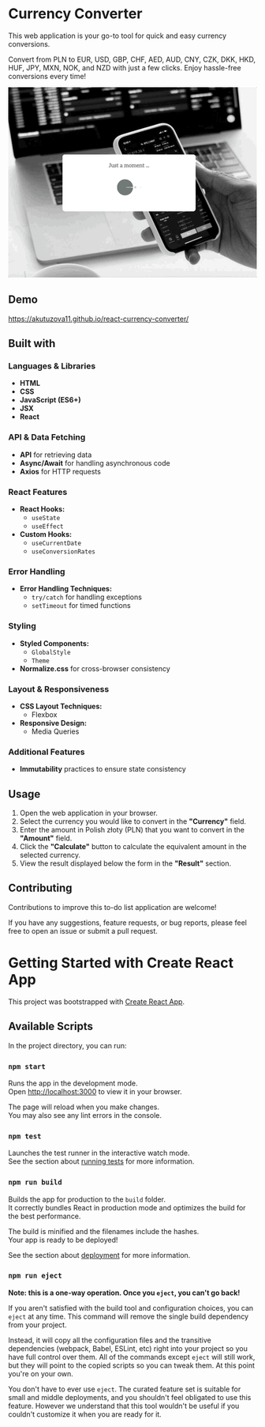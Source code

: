 # Currency Converter

This web application is your go-to tool for quick and easy currency conversions. 

Convert from PLN to EUR, USD, GBP, CHF, AED, AUD, CNY, CZK, DKK, HKD, HUF, JPY, MXN, NOK, and NZD with just a few clicks. Enjoy hassle-free conversions every time!

![](https://github.com/akutuzova11/react-currency-converter/blob/main/public/assets/readmi_gif.gif)

## Demo

https://akutuzova11.github.io/react-currency-converter/

## Built with

### Languages & Libraries
- **HTML**
- **CSS**
- **JavaScript (ES6+)**
- **JSX**
- **React**

### API & Data Fetching
- **API** for retrieving data
- **Async/Await** for handling asynchronous code
- **Axios** for HTTP requests

### React Features
- **React Hooks:**
  - `useState`
  - `useEffect`
- **Custom Hooks:**
  - `useCurrentDate`
  - `useConversionRates`

### Error Handling
- **Error Handling Techniques:**
  - `try/catch` for handling exceptions
  - `setTimeout` for timed functions

### Styling
- **Styled Components:**
  - `GlobalStyle`
  - `Theme`
- **Normalize.css** for cross-browser consistency

### Layout & Responsiveness
- **CSS Layout Techniques:**
  - Flexbox
- **Responsive Design:**
  - Media Queries

### Additional Features
- **Immutability** practices to ensure state consistency  

## Usage

1. Open the web application in your browser.
2. Select the currency you would like to convert in the **"Currency"** field.
3. Enter the amount in Polish złoty (PLN) that you want to convert in the **"Amount"** field.
4. Click the **"Calculate"** button to calculate the equivalent amount in the selected currency.
5. View the result displayed below the form in the **"Result"** section.

## Contributing

Contributions to improve this to-do list application are welcome! 

If you have any suggestions, feature requests, or bug reports, please feel free to open an issue or submit a pull request.

# Getting Started with Create React App

This project was bootstrapped with [Create React App](https://github.com/facebook/create-react-app).

## Available Scripts

In the project directory, you can run:

### `npm start`

Runs the app in the development mode.\
Open [http://localhost:3000](http://localhost:3000) to view it in your browser.

The page will reload when you make changes.\
You may also see any lint errors in the console.

### `npm test`

Launches the test runner in the interactive watch mode.\
See the section about [running tests](https://facebook.github.io/create-react-app/docs/running-tests) for more information.

### `npm run build`

Builds the app for production to the `build` folder.\
It correctly bundles React in production mode and optimizes the build for the best performance.

The build is minified and the filenames include the hashes.\
Your app is ready to be deployed!

See the section about [deployment](https://facebook.github.io/create-react-app/docs/deployment) for more information.

### `npm run eject`

**Note: this is a one-way operation. Once you `eject`, you can't go back!**

If you aren't satisfied with the build tool and configuration choices, you can `eject` at any time. This command will remove the single build dependency from your project.

Instead, it will copy all the configuration files and the transitive dependencies (webpack, Babel, ESLint, etc) right into your project so you have full control over them. All of the commands except `eject` will still work, but they will point to the copied scripts so you can tweak them. At this point you're on your own.

You don't have to ever use `eject`. The curated feature set is suitable for small and middle deployments, and you shouldn't feel obligated to use this feature. However we understand that this tool wouldn't be useful if you couldn't customize it when you are ready for it.

